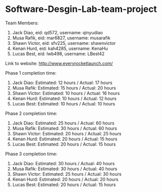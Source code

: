 # Software-Desgin-Lab-team-project

Team Members:
  1. Jack Diao, eid: qd572, username: qinyudiao
  2. Musa Rafik, eid: mar6827, username: musarafik
  3. Shawn Victor, eid: sfv225, username: shawnvictor
  4. Kenan Hurd, eid: kah4285, username: KenaHu
  5. Lucas Best, eid: lwb498, username: LBest42

Link to website: http://www.everyrocketlaunch.com/

Phase 1 completion time:
  1. Jack Diao: Estimated: 12 hours / Actual: 17 hours
  2. Musa Rafik: Estimated: 15 hours / Actual: 20 hours
  3. Shawn Victor: Estimated: 10 hours / Actual: 16 hours
  4. Kenan Hurd: Estimated: 10 hours / Actual: 12 hours
  5. Lucas Best: Estimated: 10 hours / Actual: 10 hours
  
Phase 2 completion time:
  1. Jack Diao: Estimated: 25 hours / Actual: 60 hours
  2. Musa Rafik: Estimated: 30 hours / Actual: 60 hours
  3. Shawn Victor: Estimated:  20 hours / Actual: 25 hours
  4. Kenan Hurd: Estimated: 20 hours / Actual: 15 hours
  5. Lucas Best: Estimated: 20 hours / Actual: 15 hours
  
Phase  3 completion time:
  1. Jack Diao: Estimated: 30 hours / Actual: 40 hours
  2. Musa Rafik: Estimated: 30 hours / Actual: 40 hours
  3. Shawn Victor: Estimated: 25 hours / Actual: 30 hours
  4. Kenan Hurd: Estimated: 20 hours / Actual: 20 hours
  5. Lucas Best: Estimated: 20 hours / Actual: 15 hours
